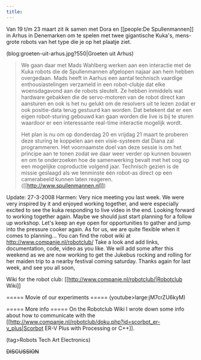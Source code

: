 ```yaml
---
title: 
---
```

Van 19 t/m 23 maart zit ik samen met Dora en [[people:De Spullenmannen]] in Arhus in Denemarken om te spelen met twee gigantische Kuka's, mens-grote robots van het type die je op het plaatje ziet.

(blog:groeten-uit-arhus.jpg?550|Groeten uit Arhus)

<blockquote>We gaan daar met Mads Wahlberg werken aan een interactie met de Kuka robots die de Spullenmannen afgelopen najaar aan hem hebben overgedaan. Mads heeft in Aarhus een aantal technisch vaardige enthousiastelingen verzameld in een robot-clubje dat elke woensdagavond aan de robots sleutelt. Ze hebben inmiddels wat hardware gebakken die de servo-motoren van de robot direct kan aansturen en ook is het nu gelukt om de resolvers uit te lezen zodat er ook positie-data terug gestuurd kan worden. Dat betekent dat er een eigen robot-sturing gebouwd kan gaan worden die live is bij te sturen waardoor er een interessante real-time interactie mogelijk wordt.

Het plan is nu om op donderdag 20 en vrijdag 21 maart te proberen deze sturing te koppelen aan een visie-systeem dat Diana zal programmeren. Het voornaamste doel van deze sessie is om het principe aan te tonen zodat we daar weer verder op kunnen bouwen en om te onderzoeken hoe de samenwerking bevalt met het oog op een mogelijke coproductie volgend jaar. Technisch gezien is de missie geslaagd als we tenminste één robot-as direct op een camerabeeld kunnen laten reageren. ([[http://www.spullenmannen.nl]])</blockquote>

Update: 27-3-2008
Harmen: Very nice meeting you last week. We were very inspired by it and enjoyed working together, and were especially excited to see the kuka responding to live video in the end. Looking forward to working together again.
Maybe we should just start planning for a follow up workshop. Let's keep an eye open for opportunities to gather and jump into the pressure cooker again. As for us, we are quite flexible when it comes to planning...
You can find the robot wiki at http://www.companje.nl/robotclub/ Take a look and add links, documentation, code, video as you like. We will add some after this weekend as we are now working to get the Jukebus rocking and rolling for her maiden trip to a nearby festival coming saturday.
Thanks again for last week, and see you all soon,

Wiki for the robot club: [[http://www.companje.nl/robotclub/|Robotclub Wiki]]


===== Movie of our experiments =====
(youtube>large:jM7crZU6kyM)

===== More info =====
On the Robotclub Wiki I wrote down some info about how to communicate with the [[http://www.companje.nl/robotclub/doku.php?id=scorbot_er-v_plus|Scorbot ER-V Plus with Processing or C++]].



(tag>Robots Tech Art Electronics)

~~DISCUSSION~~
